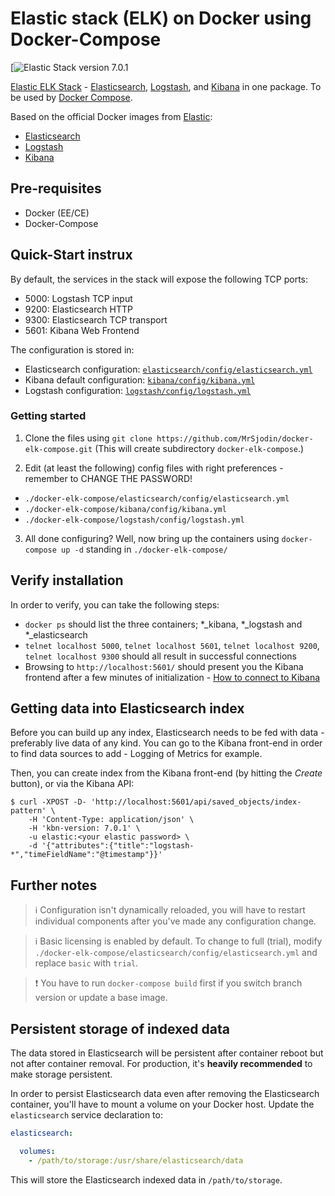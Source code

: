 # Elastic stack (ELK) on Docker using Docker-Compose

[![Elastic Stack version 7.0.1](https://img.shields.io/badge/ELK-7.0.1-blue.svg?style=flat)

[Elastic ELK Stack][elk-stack] - [Elasticsearch](https://www.elastic.co/products/elasticsearch), [Logstash](https://www.elastic.co/products/logstash), and [Kibana](https://www.elastic.co/products/kibana) in one package. To be used by [Docker Compose](https://docs.docker.com/compose/). 

Based on the official Docker images from [Elastic][elk-stack]:

* [Elasticsearch](https://github.com/elastic/elasticsearch-docker)
* [Logstash](https://github.com/elastic/logstash-docker)
* [Kibana](https://github.com/elastic/kibana-docker)

## Pre-requisites

- Docker (EE/CE)
- Docker-Compose

## Quick-Start instrux

By default, the services in the stack will expose the following TCP ports:
* 5000: Logstash TCP input
* 9200: Elasticsearch HTTP
* 9300: Elasticsearch TCP transport
* 5601: Kibana Web Frontend

The configuration is stored in:
* Elasticsearch configuration: [`elasticsearch/config/elasticsearch.yml`][config-elasticsearch]
* Kibana default configuration: [`kibana/config/kibana.yml`][config-kibana]
* Logstash configuration: [`logstash/config/logstash.yml`][config-logstash]

### Getting started

1. Clone the files using `git clone https://github.com/MrSjodin/docker-elk-compose.git` (This will create subdirectory `docker-elk-compose`.)

2. Edit (at least the following) config files with right preferences - remember to CHANGE THE PASSWORD!
  * `./docker-elk-compose/elasticsearch/config/elasticsearch.yml`
  * `./docker-elk-compose/kibana/config/kibana.yml` 
  * `./docker-elk-compose/logstash/config/logstash.yml` 

3. All done configuring? Well, now bring up the containers using `docker-compose up -d` standing in `./docker-elk-compose/`

## Verify installation

In order to verify, you can take the following steps:

* `docker ps` should list the three containers; *_kibana, *_logstash and *_elasticsearch
* `telnet localhost 5000`, `telnet localhost 5601`, `telnet localhost 9200`, `telnet localhost 9300` should all result in successful connections
* Browsing to `http://localhost:5601/` should present you the Kibana frontend after a few minutes of initialization - [How to connect to Kibana][connect-kibana]

## Getting data into Elasticsearch index

Before you can build up any index, Elasticsearch needs to be fed with data - preferably live data of any kind. You can go to the Kibana front-end in order to find data sources to add - Logging of Metrics for example.

Then, you can create index from the Kibana front-end (by hitting the *Create* button), or via the Kibana API:

```console
$ curl -XPOST -D- 'http://localhost:5601/api/saved_objects/index-pattern' \
    -H 'Content-Type: application/json' \
    -H 'kbn-version: 7.0.1' \
    -u elastic:<your elastic password> \
    -d '{"attributes":{"title":"logstash-*","timeFieldName":"@timestamp"}}'
```

## Further notes

> :information_source: Configuration isn't dynamically reloaded, you will have to restart individual components after you've made any configuration change.

> :information_source: Basic licensing is enabled by default. To change to full (trial), modify `./docker-elk-compose/elasticsearch/config/elasticsearch.yml` and replace  `basic` with `trial`.

> :heavy_exclamation_mark: You have to run `docker-compose build` first if you switch branch version or update a base image.

## Persistent storage of indexed data

The data stored in Elasticsearch will be persistent after container reboot but not after container removal. For production, it's **heavily recommended** to make storage  persistent. 

In order to persist Elasticsearch data even after removing the Elasticsearch container, you'll have to mount a volume on your Docker host. Update the `elasticsearch` service declaration to:

```yml
elasticsearch:

  volumes:
    - /path/to/storage:/usr/share/elasticsearch/data
```

This will store the Elasticsearch indexed data in `/path/to/storage`.

[elk-stack]: https://www.elastic.co/elk-stack
[connect-kibana]: https://www.elastic.co/guide/en/kibana/current/connect-to-elasticsearch.html
[config-elasticsearch]: ./elasticsearch/config/elasticsearch.yml
[config-kibana]: ./kibana/config/kibana.yml
[config-logstash]: ./logstash/config/logstash.yml